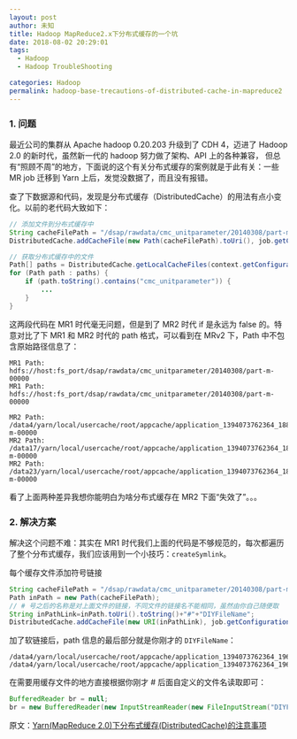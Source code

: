 ```yaml
---
layout: post
author: 未知
title: Hadoop MapReduce2.x下分布式缓存的一个坑
date: 2018-08-02 20:29:01
tags:
  - Hadoop
  - Hadoop TroubleShooting

categories: Hadoop
permalink: hadoop-base-trecautions-of-distributed-cache-in-mapreduce2
---
```



### 1. 问题

最近公司的集群从 Apache hadoop 0.20.203 升级到了 CDH 4，迈进了 Hadoop 2.0 的新时代，虽然新一代的 hadoop 努力做了架构、API 上的各种兼容， 但总有“照顾不周”的地方，下面说的这个有关分布式缓存的案例就是于此有关：一些 MR job 迁移到 Yarn 上后，发觉没数据了，而且没有报错。

查了下数据源和代码，发现是分布式缓存（DistributedCache）的用法有点小变化。以前的老代码大致如下：
```java
// 添加文件到分布式缓存中
String cacheFilePath = "/dsap/rawdata/cmc_unitparameter/20140308/part-m-00000";
DistributedCache.addCacheFile(new Path(cacheFilePath).toUri(), job.getConfiguration());

// 获取分布式缓存中的文件
Path[] paths = DistributedCache.getLocalCacheFiles(context.getConfiguration());
for (Path path : paths) {
    if (path.toString().contains("cmc_unitparameter")) {
        ...
    }
}        
```
这两段代码在 MR1 时代毫无问题，但是到了 MR2 时代 if 是永远为 false 的。特意对比了下 MR1 和 MR2 时代的 path 格式，可以看到在 MRv2 下，Path 中不包含原始路径信息了：
```
MR1 Path:   hdfs://host:fs_port/dsap/rawdata/cmc_unitparameter/20140308/part-m-00000
MR1 Path:   hdfs://host:fs_port/dsap/rawdata/cmc_unitparameter/20140308/part-m-00000

MR2 Path:   /data4/yarn/local/usercache/root/appcache/application_1394073762364_1884/container_1394073762364_1884_01_000006/part-m-00000
MR2 Path:   /data17/yarn/local/usercache/root/appcache/application_1394073762364_1884/container_1394073762364_1884_01_000002/part-m-00000
MR2 Path:   /data23/yarn/local/usercache/root/appcache/application_1394073762364_1884/container_1394073762364_1884_01_000005/part-m-00000
```
看了上面两种差异我想你能明白为啥分布式缓存在 MR2 下面“失效了”。。。

### 2. 解决方案

解决这个问题不难：其实在 MR1 时代我们上面的代码是不够规范的，每次都遍历了整个分布式缓存，我们应该用到一个小技巧：`createSymlink`。

每个缓存文件添加符号链接
```java
String cacheFilePath = "/dsap/rawdata/cmc_unitparameter/20140308/part-m-00000";
Path inPath = new Path(cacheFilePath);
// # 号之后的名称是对上面文件的链接，不同文件的链接名不能相同，虽然由你自己随便取
String inPathLink=inPath.toUri().toString()+"#"+"DIYFileName";
DistributedCache.addCacheFile(new URI(inPathLink), job.getConfiguration());
```
加了软链接后，path 信息的最后部分就是你刚才的 `DIYFileName`：
```
/data4/yarn/local/usercache/root/appcache/application_1394073762364_1966/container_1394073762364_1966_01_000005/cmcs_paracontrolvalues
/data4/yarn/local/usercache/root/appcache/application_1394073762364_1966/container_1394073762364_1966_01_000005/cmc_unitparameter
```
在需要用缓存文件的地方直接根据你刚才 # 后面自定义的文件名读取即可：
```java
BufferedReader br = null;
br = new BufferedReader(new InputStreamReader(new FileInputStream("DIYFileName")));
```

原文：[Yarn(MapReduce 2.0)下分布式缓存(DistributedCache)的注意事项](http://www.codeweblog.com/yarn-mapreduce-2-0-%E4%B8%8B%E5%88%86%E5%B8%83%E5%BC%8F%E7%BC%93%E5%AD%98-distributedcache-%E7%9A%84%E6%B3%A8%E6%84%8F%E4%BA%8B%E9%A1%B9/)
